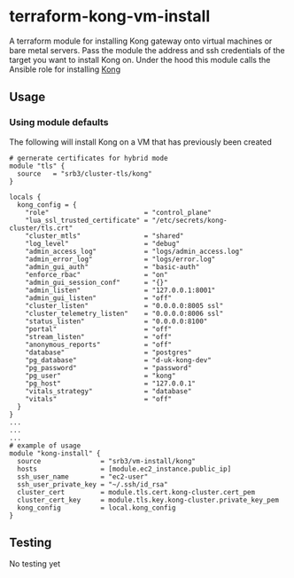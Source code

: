 # terraform-kong-vm-install

A terraform module for installing Kong gateway
onto virtual machines or bare metal servers.
Pass the module the address and ssh credentials
of the target you want to install Kong on.
Under the hood this module calls the Ansible role
for installing [Kong](https://github.com/srb3/ansible-role-kong-gateway)

## Usage

### Using module defaults

The following will install Kong on a VM
that has previously been created

```HCL
# gernerate certificates for hybrid mode
module "tls" {
  source   = "srb3/cluster-tls/kong"
}

locals {
  kong_config = {
    "role"                        = "control_plane"
    "lua_ssl_trusted_certificate" = "/etc/secrets/kong-cluster/tls.crt"
    "cluster_mtls"                = "shared"
    "log_level"                   = "debug"
    "admin_access_log"            = "logs/admin_access.log"
    "admin_error_log"             = "logs/error.log"
    "admin_gui_auth"              = "basic-auth"
    "enforce_rbac"                = "on"
    "admin_gui_session_conf"      = "{}"
    "admin_listen"                = "127.0.0.1:8001"
    "admin_gui_listen"            = "off"
    "cluster_listen"              = "0.0.0.0:8005 ssl"
    "cluster_telemetry_listen"    = "0.0.0.0:8006 ssl"
    "status_listen"               = "0.0.0.0:8100"
    "portal"                      = "off"
    "stream_listen"               = "off"
    "anonymous_reports"           = "off"
    "database"                    = "postgres"
    "pg_database"                 = "d-uk-kong-dev"
    "pg_password"                 = "password"
    "pg_user"                     = "kong"
    "pg_host"                     = "127.0.0.1"
    "vitals_strategy"             = "database"
    "vitals"                      = "off"
  }
}
...
...
...
# example of usage
module "kong-install" {
  source               = "srb3/vm-install/kong"
  hosts                = [module.ec2_instance.public_ip]
  ssh_user_name        = "ec2-user"
  ssh_user_private_key = "~/.ssh/id_rsa"
  cluster_cert         = module.tls.cert.kong-cluster.cert_pem
  cluster_cert_key     = module.tls.key.kong-cluster.private_key_pem
  kong_config          = local.kong_config
}
```

## Testing

No testing yet
